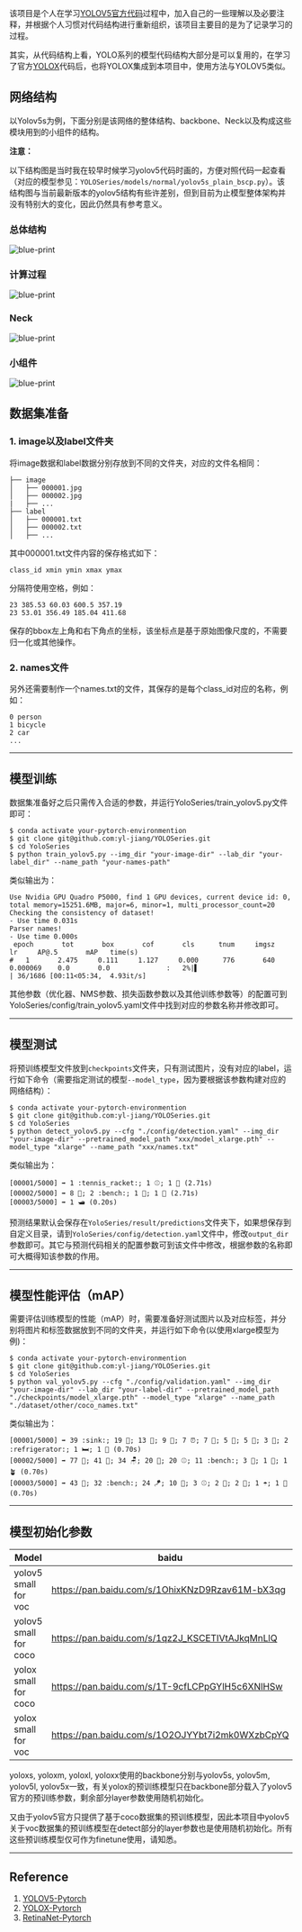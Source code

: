 该项目是个人在学习[YOLOV5官方代码](https://github.com/ultralytics/yolov5)过程中，加入自己的一些理解以及必要注释，并根据个人习惯对代码结构进行重新组织，该项目主要目的是为了记录学习的过程。

其实，从代码结构上看，YOLO系列的模型代码结构大部分是可以复用的，在学习了官方[YOLOX](https://github.com/Megvii-BaseDetection/YOLOX)代码后，也将YOLOX集成到本项目中，使用方法与YOLOV5类似。
## 网络结构
以Yolov5s为例，下面分别是该网络的整体结构、backbone、Neck以及构成这些模块用到的小组件的结构。

**注意：**

以下结构图是当时我在较早时候学习yolov5代码时画的，方便对照代码一起查看（对应的模型参见：`YOLOSeries/models/normal/yolov5s_plain_bscp.py`）。该结构图与当前最新版本的yolov5结构有些许差别，但到目前为止模型整体架构并没有特别大的变化，因此仍然具有参考意义。

### 总体结构
![blue-print](https://github.com/yl-jiang/Yolov5/blob/main/figures/yolov5.svg)
### 计算过程
![blue-print](https://github.com/yl-jiang/Yolov5/blob/main/figures/detail.svg)
### Neck
![blue-print](https://github.com/yl-jiang/Yolov5/blob/main/figures/neck.png)
### 小组件
![blue-print](https://github.com/yl-jiang/Yolov5/blob/main/figures/detail2.svg)

## 数据集准备
### 1. image以及label文件夹
将image数据和label数据分别存放到不同的文件夹，对应的文件名相同：
```
├── image  
│   ├── 000001.jpg
│   ├── 000002.jpg
|   ├── ...
├── label
│   ├── 000001.txt
│   ├── 000002.txt
│   ├── ...
```
其中000001.txt文件内容的保存格式如下：
```
class_id xmin ymin xmax ymax
```
分隔符使用空格，例如：
```
23 385.53 60.03 600.5 357.19
23 53.01 356.49 185.04 411.68
```

保存的bbox左上角和右下角点的坐标，该坐标点是基于原始图像尺度的，不需要归一化或其他操作。

### 2. names文件
另外还需要制作一个names.txt的文件，其保存的是每个class_id对应的名称，例如：
```
0 person
1 bicycle
2 car
...
```
---
## 模型训练
数据集准备好之后只需传入合适的参数，并运行YoloSeries/train_yolov5.py文件即可：
```
$ conda activate your-pytorch-environmention
$ git clone git@github.com:yl-jiang/YOLOSeries.git
$ cd YoloSeries
$ python train_yolov5.py --img_dir "your-image-dir" --lab_dir "your-label_dir" --name_path "your-names-path"
```

类似输出为：
```
Use Nvidia GPU Quadro P5000, find 1 GPU devices, current device id: 0, total memory=15251.6MB, major=6, minor=1, multi_processor_count=20
Checking the consistency of dataset!
- Use time 0.031s
Parser names!
- Use time 0.000s
 epoch       tot       box       cof       cls      tnum     imgsz        lr     AP@.5       mAP   time(s)
#   1       2.475     0.111     1.127     0.000      776       640     0.000069    0.0       0.0              :   2%|▌                         | 36/1686 [00:11<05:34,  4.93it/s]
```

其他参数（优化器、NMS参数、损失函数参数以及其他训练参数等）的配置可到YoloSeries/config/train_yolov5.yaml文件中找到对应的参数名称并修改即可。

---
## 模型测试
将预训练模型文件放到```checkpoints```文件夹，只有测试图片，没有对应的label，运行如下命令（需要指定测试的模型```--model_type```，因为要根据该参数构建对应的网络结构）：
```
$ conda activate your-pytorch-environmention
$ git clone git@github.com:yl-jiang/YOLOSeries.git
$ cd YoloSeries
$ python detect_yolov5.py --cfg "./config/detection.yaml" --img_dir "your-image-dir" --pretrained_model_path "xxx/model_xlarge.pth" --model_type "xlarge" --name_path "xxx/names.txt"
```

类似输出为：
```
[00001/5000] ➡️ 1 :tennis_racket:; 1 ⚾; 1 🧑 (2.71s)
[00002/5000] ➡️ 8 🧑; 2 :bench:; 1 💼; 1 🚆 (2.71s)
[00003/5000] ➡️ 1 🛥 (0.20s)
```

预测结果默认会保存在```YoloSeries/result/predictions```文件夹下，如果想保存到自定义目录，请到```YoloSeries/config/detection.yaml```文件中，修改```output_dir```参数即可。其它与预测代码相关的配置参数可到该文件中修改，根据参数的名称即可大概得知该参数的作用。

---
## 模型性能评估（mAP）

需要评估训练模型的性能（mAP）时，需要准备好测试图片以及对应标签，并分别将图片和标签数据放到不同的文件夹，并运行如下命令(以使用xlarge模型为例)：
```
$ conda activate your-pytorch-environmention
$ git clone git@github.com:yl-jiang/YOLOSeries.git
$ cd YoloSeries
$ python val_yolov5.py --cfg "./config/validation.yaml" --img_dir "your-image-dir" --lab_dir "your-label-dir" --pretrained_model_path "./checkpoints/model_xlarge.pth" --model_type "xlarge" --name_path "./dataset/other/coco_names.txt"
```
类似输出为：
```
[00001/5000] ➡️ 39 :sink:; 19 🚽; 13 📱; 9 🍷; 7 ⏰; 7 👔; 5 🥤; 5 🧑; 3 🍼; 2 :refrigerator:; 1 🛏; 1 🏺 (0.70s)
[00002/5000] ➡️ 77 🧑; 41 🏏; 34 🪑; 20 🧤; 20 ⚾; 11 :bench:; 3 🚗; 1 🍼; 1 🪴 (0.70s)
[00003/5000] ➡️ 43 🧑; 32 :bench:; 24 🪁; 10 🚗; 3 ⚾; 2 🚦; 2 🥏; 1 ☂; 1 🚚 (0.70s)
```
---

## 模型初始化参数

| Model | baidu | pwd |
| ----------- | ----------- | -------- |
| yolov5 small for voc | https://pan.baidu.com/s/1OhixKNzD9Rzav61M-bX3qg | bdnn |
| yolov5 small for coco | https://pan.baidu.com/s/1qz2J_KSCETIVtAJkqMnLlQ | ao2w |
| yolox small for coco | https://pan.baidu.com/s/1T-9cfLCPpGYlH5c6XNlHSw | dtay |
| yolox small for voc | https://pan.baidu.com/s/1O2OJYYbt7i2mk0WXzbCpYQ  | f5ud |

yoloxs, yoloxm, yoloxl, yoloxx使用的backbone分别与yolov5s, yolov5m, yolov5l, yolov5x一致，有关yolox的预训练模型只在backbone部分载入了yolov5官方的预训练参数，剩余部分layer参数使用随机初始化。

又由于yolov5官方只提供了基于coco数据集的预训练模型，因此本项目中yolov5关于voc数据集的预训练模型在detect部分的layer参数也是使用随机初始化。所有这些预训练模型仅可作为finetune使用，请知悉。

---
## Reference
1. [YOLOV5-Pytorch](https://github.com/ultralytics/yolov5)
2. [YOLOX-Pytorch](https://github.com/Megvii-BaseDetection/YOLOX)
3. [RetinaNet-Pytorch](https://github.com/yhenon/pytorch-retinanet)